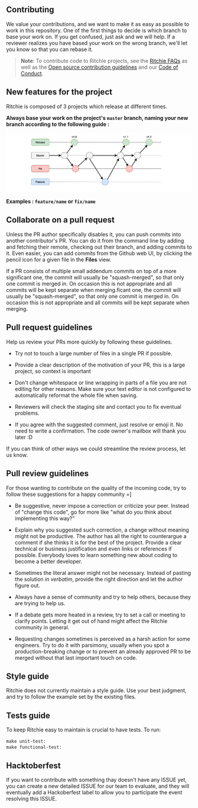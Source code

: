 <!-- Contributing from template (https://github.com/docker/docker.github.io/blob/master/CONTRIBUTING.md) -->

## Contributing

We value your contributions, and we want to make it as easy
as possible to work in this repository. One of the first things to decide is
which branch to base your work on. If you get confused, just ask and we will
help. If a reviewer realizes you have based your work on the wrong branch, we'll
let you know so that you can rebase it.

>**Note**: To contribute code to Ritchie projects, see the
[Ritchie FAQs](https://docs.ritchiecli.io/faq) as well as the 
[Open source contribution guidelines](https://opensource.guide/how-to-contribute/) and our 
[Code of Conduct](https://github.com/ZupIT/ritchie-cli/blob/master/CODE_OF_CONDUCT.md).

## New features for the project

Ritchie is composed of 3 projects which release at different times. 

**Always base your work on the project's `master` branch, naming your new branch according to the following guide :**

<img class="special-img-class" src="/docs/img/git-branchs.png" /> 

**Examples : `feature/name` or `fix/name`**

## Collaborate on a pull request

Unless the PR author specifically disables it, you can push commits into another
contributor's PR. You can do it from the command line by adding and fetching
their remote, checking out their branch, and adding commits to it. Even easier,
you can add commits from the Github web UI, by clicking the pencil icon for a
given file in the **Files** view.

If a PR consists of multiple small addendum commits on top of a more significant
one, the commit will usually be "squash-merged", so that only one commit is
merged in. On occasion this is not appropriate and all commits will be kept
separate when merging.ficant one, the commit will usually be "squash-merged", so that only one commit is merged in. 
On occasion this is not appropriate and all commits will be kept separate when merging.

## Pull request guidelines

Help us review your PRs more quickly by following these guidelines.

- Try not to touch a large number of files in a single PR if possible.

- Provide a clear description of the motivation of your PR, this is a large
  project, so context is important

- Don't change whitespace or line wrapping in parts of a file you are not
  editing for other reasons. Make sure your text editor is not configured to
  automatically reformat the whole file when saving.

- Reviewers will check the staging site and contact you to fix eventual problems.

- If you agree with the suggested comment, just resolve or emoji it. No need to write a confirmation. 
The code owner's mailbox will thank you later :D

If you can think of other ways we could streamline the review process, let us
know.

## Pull review guidelines

For those wanting to contribute on the quality of the incoming code, try to follow these
suggestions for a happy community =]

- Be suggestive, never impose a correction or criticize your peer. Instead of "change this code",
go for more like "what do you think about implementing this way?"

- Explain why you suggested such correction, a change without meaning might not be productive. 
The author has all the right to counterargue a comment if she thinks it is for the best of the project.
Provide a clear technical or business justification and even links or references if possible. 
Everybody loves to learn something new about coding to become a better developer.

- Sometimes the literal answer might not be necessary. Instead of pasting the solution _in verbatim_,
provide the right direction and let the author figure out.

- Always have a sense of community and try to help others, because they are trying to help us.

- If a debate gets more heated in a review, try to set a call or meeting to clarify points. Letting it get out of hand 
might affect the Ritchie community in general.

- Requesting changes sometimes is perceived as a harsh action for some engineers. Try to do it with parsimony, 
usually when you spot a production-breaking change or to prevent an already approved PR to be merged without
that last important touch on code.

## Style guide

Ritchie does not currently maintain a style guide. Use your best judgment, and
try to follow the example set by the existing files.

## Tests guide

To keep Ritchie easy to maintain is crucial to have tests.
To run:
```
make unit-test:
make functional-test:
```

## Hacktoberfest

If you want to contribute with something thay doesn't have any ISSUE yet, you can create a new detailed ISSUE for our team to evaluate, and they will eventually add a Hackoberfest label to allow you to participate the event resolving this ISSUE.

